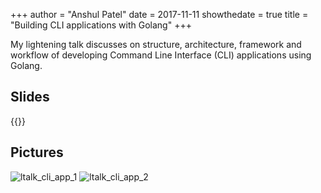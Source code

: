 +++
author = "Anshul Patel"
date = 2017-11-11
showthedate = true
title = "Building CLI applications with Golang"
+++


My lightening talk discusses on structure, architecture, framework and workflow of developing Command Line Interface (CLI) applications using Golang.

<!--more-->

## Slides

{{<slideshare Fgzi0xpxqHbLfq>}}

## Pictures


![ltalk_cli_app_1](/meetupics/ltalk_cli_app_1.jpeg)
![ltalk_cli_app_2](/meetupics/ltalk_cli_app_2.jpeg)
